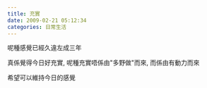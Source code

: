 ```yaml
---
title: 充實
date: 2009-02-21 05:12:34
categories: 日常生活
---
```


  
呢種感覺已經久違左成三年  
  
真係覺得今日好充實, 呢種充實唔係由"多野做"而來, 而係由有動力而來  
  
希望可以維持今日的感覺  